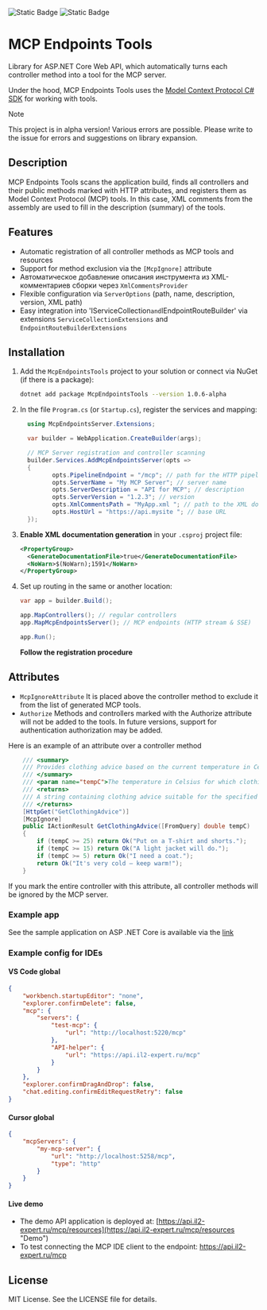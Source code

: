 ﻿![Static Badge](https://img.shields.io/badge/MCP%20SDK-0.2.0%20preview.1-%239553E9?logo=dotnet)
![Static Badge](https://img.shields.io/badge/MCP%20Endpoints%20Tools-v1.0.12%20alpha-%239553E9?logo=dotnet)

# MCP Endpoints Tools

Library for ASP.NET Core Web API, which automatically turns each controller method into a tool for the MCP
server.

Under the hood, MCP Endpoints Tools uses
the [Model Context Protocol C# SDK](https://github.com/modelcontextprotocol/csharp-sdk "Model Context Protocol C# SDK")
for working with tools.

> [!NOTE]
> This project is in alpha version! Various errors are possible. Please write to the issue for errors and suggestions on library expansion.

## Description

MCP Endpoints Tools scans the application build, finds all controllers and their public methods marked with HTTP
attributes, and registers them as Model Context Protocol (MCP) tools. In this case, XML comments from the assembly are
used to fill in the description (summary) of the tools.

## Features

* Automatic registration of all controller methods as MCP tools and resources
* Support for method exclusion via the `[McpIgnore]` attribute
* Автоматическое добавление описания инструмента из XML-комментариев сборки через `XmlCommentsProvider`
* Flexible configuration via `ServerOptions` (path, name, description, version, XML path)
* Easy integration into 'IServiceCollection` and `IEndpointRouteBuilder' via extensions `ServiceCollectionExtensions`
  and `EndpointRouteBuilderExtensions`

## Installation

1. Add the `McpEndpointsTools` project to your solution or connect via NuGet (if there is a package):

   ```bash
   dotnet add package McpEndpointsTools --version 1.0.6-alpha
   ```

2. In the file `Program.cs` (or `Startup.cs`), register the services and mapping:

   ```csharp
     using McpEndpointsServer.Extensions;

     var builder = WebApplication.CreateBuilder(args);

     // MCP Server registration and controller scanning
     builder.Services.AddMcpEndpointsServer(opts =>
     {
            opts.PipelineEndpoint = "/mcp"; // path for the HTTP pipeline
            opts.ServerName = "My MCP Server"; // server name
            opts.ServerDescription = "API for MCP"; // description
            opts.ServerVersion = "1.2.3"; // version
            opts.XmlCommentsPath = "MyApp.xml "; // path to the XML documentation file
            opts.HostUrl = "https://api.mysite "; // base URL
     });
   ```


3. **Enable XML documentation generation** in your `.csproj` project file:
   ```xml
   <PropertyGroup>
     <GenerateDocumentationFile>true</GenerateDocumentationFile>
     <NoWarn>$(NoWarn);1591</NoWarn>
   </PropertyGroup>
   ```

4. Set up routing in the same or another location:

   ```csharp
   var app = builder.Build();

   app.MapControllers(); // regular controllers
   app.MapMcpEndpointsServer(); // MCP endpoints (HTTP stream & SSE)

   app.Run();
   ```
   **Follow the registration procedure**

## Attributes

* `McpIgnoreAttribute` It is placed above the controller method to exclude it from the list of generated MCP tools.
* `Authorize` Methods and controllers marked with the Authorize attribute will not be added to the tools. In future
  versions, support for authentication authorization may be added.

Here is an example of an attribute over a controller method

```csharp
    /// <summary>
    /// Provides clothing advice based on the current temperature in Celsius.
    /// </summary>
    /// <param name="tempC">The temperature in Celsius for which clothing advice is needed.</param>
    /// <returns>
    /// A string containing clothing advice suitable for the specified temperature.
    /// </returns>
    [HttpGet("GetClothingAdvice")]
    [McpIgnore]
    public IActionResult GetClothingAdvice([FromQuery] double tempC)
    {
        if (tempC >= 25) return Ok("Put on a T-shirt and shorts.");
        if (tempC >= 15) return Ok("A light jacket will do.");
        if (tempC >= 5) return Ok("I need a coat.");
        return Ok("It's very cold — keep warm!");
    }
```

If you mark the entire controller with this attribute, all controller methods will be ignored by the MCP server.

### Example app

See the sample application on ASP .NET Core is available via
the [link](https://github.com/DED-Zlodey/McpEndpontsTools/tree/master/WebApiExample "WebApiExample")


### Example config for IDEs

#### VS Code global

   ```json
   {
       "workbench.startupEditor": "none",
       "explorer.confirmDelete": false,
       "mcp": {
           "servers": {
               "test-mcp": {
                   "url": "http://localhost:5220/mcp"
               },
               "API-helper": {
                   "url": "https://api.il2-expert.ru/mcp"
               }
           }
       },
       "explorer.confirmDragAndDrop": false,
       "chat.editing.confirmEditRequestRetry": false
   }
   ```
#### Cursor global
   ```json
   {
       "mcpServers": {
           "my-mcp-server": {
               "url": "http://localhost:5258/mcp",
               "type": "http"
           }
       }
   }
   ```


#### Live demo
- The demo API application is deployed at: [https://api.il2-expert.ru/mcp/resources](https://api.il2-expert.ru/mcp/resources "Demo")
- To test connecting the MCP IDE client to the endpoint: https://api.il2-expert.ru/mcp


## License

MIT License. See the LICENSE file for details.